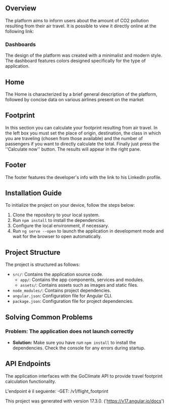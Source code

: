 ## Overview

The platform aims to inform users about the amount of CO2 pollution resulting from their air travel.
It is possible to view it directly online at the following link: 


### Dashboards

The design of the platform was created with a minimalist and modern style. 
The dashboard features colors designed specifically for the type of application.


## Home

The Home is characterized by a brief general description of the platform, followed by concise data on various airlines present on the market


## Footprint

In this section you can calculate your footprint resulting from air travel.
In the left box you must set the place of origin, destination, the class in which you are traveling (chosen from those available) and the number of passengers if you want to directly calculate the total.
Finally just press the ''Calculate now'' button.
The results will appear in the right pane.


## Footer

The footer features the developer's info with the link to his LinkedIn profile.


## Installation Guide

To initialize the project on your device, follow the steps below:

1. Clone the repository to your local system.
2. Run `npm install` to install the dependencies.
3. Configure the local environment, if necessary.
4. Run `ng serve --open` to launch the application in development mode and wait for the browser to open automatically.


## Project Structure

The project is structured as follows:

- `src/`: Contains the application source code.
  - `app/`: Contains the app components, services and modules.
  - `assets/`: Contains assets such as images and static files.
- `node_modules/`: Contains project dependencies.
- `angular.json`: Configuration file for Angular CLI.
- `package.json`: Configuration file for project dependencies.


## Solving Common Problems

### Problem: The application does not launch correctly

- **Solution:** Make sure you have run `npm install` to install the dependencies. Check the console for any errors during startup.


## API Endpoints

The application interfaces with the GoClimate API to provide travel footprint calculation functionality.

L'endpoint è il seguente: 
-GET:  /v1/flight_footprint


This project was generated with version 17.3.0. ('https://v17.angular.io/docs')
